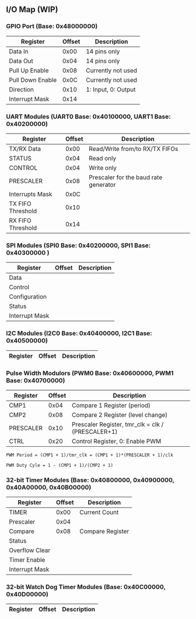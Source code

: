    <!---
   # SPDX-FileCopyrightText: 2020 Mohamed Shalan
   #
   # Licensed under the Apache License, Version 2.0 (the "License");
   # you may not use this file except in compliance with the License.
   # You may obtain a copy of the License at
   #
   #      http://www.apache.org/licenses/LICENSE-2.0
   #
   # Unless required by applicable law or agreed to in writing, software
   # distributed under the License is distributed on an "AS IS" BASIS,
   # WITHOUT WARRANTIES OR CONDITIONS OF ANY KIND, either express or implied.
   # See the License for the specific language governing permissions and
   # limitations under the License.
   #
   # SPDX-License-Identifier: Apache-2.0
   -->

## I/O Map (WIP)
### GPIO Port (Base: 0x48000000)
|Register|Offset|Description|
|----------|---|------------|
| Data In | 0x00 | 14 pins only|
| Data Out| 0x04| 14 pins only|
| Pull Up Enable|0x08| Currently not used|
| Pull Down Enable|0x0C| Currently not used|
| Direction|0x10| 1: Input, 0: Output|
| Interrupt Mask| 0x14||


### UART Modules (UART0 Base: 0x40100000, UART1 Base: 0x40200000)

|Register|Offset|Description|
|----------|---|------------|
| TX/RX Data | 0x00 | Read/Write from/to RX/TX FIFOs |
| STATUS |0x04| Read only|
| CONTROL| 0x04| Write only|
| PRESCALER|0x08| Prescaler for the baud rate generator|
| Interrupts Mask| 0x0C||
| TX FIFO Threshold|0x10||
| RX FIFO Threshold|0x14||


### SPI Modules (SPI0 Base: 0x40200000, SPI1 Base: 0x40300000 )

|Register|Offset|Description|
|----------|---|------------|
| Data |||
| Control |||
| Configuration |||
| Status |||
| Interrupt Mask|||

### I2C Modules (I2C0 Base: 0x40400000, I2C1 Base: 0x40500000)

|Register|Offset|Description|
|----------|---|------------|


### Pulse Width Modulors (PWM0 Base: 0x40600000, PWM1 Base: 0x40700000)

|Register|Offset|Description|
|----------|---|------------|
| CMP1 | 0x04| Compare 1 Register (period)|
| CMP2 | 0x08 | Compare 2 Register (level change) |
| PRESCALER| 0x10| Prescaler Register, tmr_clk = clk / (PRESCALER+1)|
| CTRL| 0x20| Control Register, 0: Enable PWM| 


``PWM Period = (CMP1 + 1)/tmr_clk = (CMP1 + 1)*(PRESCALER + 1)/clk``

``PWM Duty Cyle = 1 - (CMP1 + 1)/(CMP2 + 1)``


### 32-bit Timer Modules (Base: 0x40800000, 0x40900000, 0x40A00000, 0x40B00000)

|Register|Offset|Description|
|----------|---|------------|
| TIMER | 0x00| Current Count |
| Prescaler | 0x04| |
| Compare | 0x08| Compare Register|
| Status|||
| Overflow Clear |||
| Timer Enable |||
| Interrupt Mask |||



### 32-bit Watch Dog Timer Modules (Base: 0x40C00000, 0x40D00000)
|Register|Offset|Description|
|----------|---|------------|
